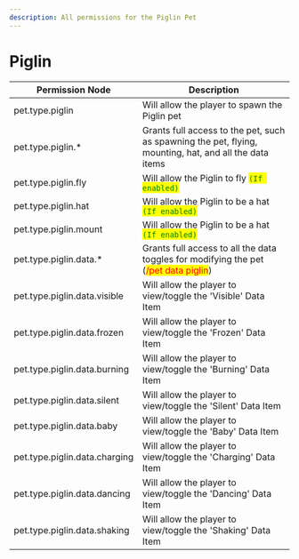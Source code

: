 ```yaml
---
description: All permissions for the Piglin Pet
---
```



# Piglin
| Permission Node | Description |
| - | - |
| pet.type.piglin | Will allow the player to spawn the Piglin pet |
| pet.type.piglin.* | Grants full access to the pet, such as spawning the pet, flying, mounting, hat, and all the data items |
| pet.type.piglin.fly | Will allow the Piglin to fly <mark style="color:green;">`(If enabled)`</mark> |
| pet.type.piglin.hat | Will allow the Piglin to be a hat <mark style="color:green;">`(If enabled)`</mark> |
| pet.type.piglin.mount | Will allow the Piglin to be a hat <mark style="color:green;">`(If enabled)`</mark> |
| pet.type.piglin.data.* | Grants full access to all the data toggles for modifying the pet (<mark style="color:red;">/pet data piglin</mark>) |
| pet.type.piglin.data.visible | Will allow the player to view/toggle the 'Visible' Data Item |
| pet.type.piglin.data.frozen | Will allow the player to view/toggle the 'Frozen' Data Item |
| pet.type.piglin.data.burning | Will allow the player to view/toggle the 'Burning' Data Item |
| pet.type.piglin.data.silent | Will allow the player to view/toggle the 'Silent' Data Item |
| pet.type.piglin.data.baby | Will allow the player to view/toggle the 'Baby' Data Item |
| pet.type.piglin.data.charging | Will allow the player to view/toggle the 'Charging' Data Item |
| pet.type.piglin.data.dancing | Will allow the player to view/toggle the 'Dancing' Data Item |
| pet.type.piglin.data.shaking | Will allow the player to view/toggle the 'Shaking' Data Item |

